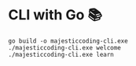 # CLI with Go 📚

```
go build -o majesticcoding-cli.exe
./majesticcoding-cli.exe welcome
./majesticcoding-cli.exe learn
```

